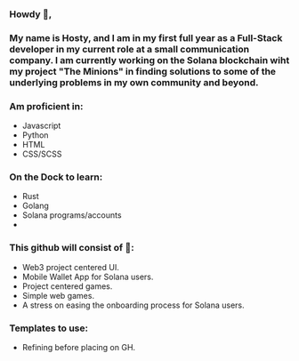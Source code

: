 ### Howdy 🤠, 
### My name is Hosty, and I am in my first full year as a Full-Stack developer in my current role at a small communication company. I am currently working on the Solana blockchain wiht my project "The Minions" in finding solutions to some of the underlying problems in my own community and beyond. 

### Am proficient in: 
* Javascript
* Python 
* HTML
* CSS/SCSS

### On the Dock to learn:
* Rust
* Golang
* Solana programs/accounts
* 

### This github will consist of 📕: 
* Web3 project centered UI. 
* Mobile Wallet App for Solana users. 
* Project centered games. 
* Simple web games.
* A stress on easing the onboarding process for Solana users.

### Templates to use:
* Refining before placing on GH. 
    
